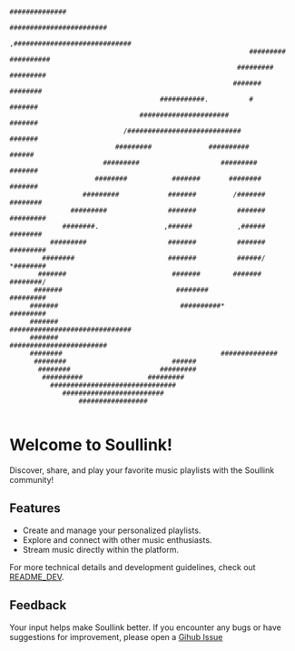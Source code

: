 
```
                                                                      ##############                 
                                                                ########################            
                                                             ,#############################         
                                                           #########               ##########       
                                                        #########                     #########     
                                                       #######                          ########    
                                     ###########.          #                             #######    
                                ######################                                    #######   
                            /############################                                 #######   
                          #########              ##########                               ######    
                       #########                    #########                            #######    
                     ########           #######       ########                          #######     
                  #########            #######         /#######                       ########      
               #########               #######          #######                    #########        
             ########.                ,######           ,######                  ########           
          #########                    #######          #######               #########             
        ########                       #######          ######/            *########                
       #######                          #######        #######           ########/                  
      #######                            ########                     #########                     
     #######                              ##########*              #########                        
     #######                                ##############################                          
     #######                                   ########################                             
     ########                                       ##############                                  
      ########                          ######                                                      
       ########                      #########                                                      
        ##########                #########                                                         
          ###############################                                                           
             #########################                                                              
                 #################
                                                                  
```

# Welcome to Soullink!

Discover, share, and play your favorite music playlists with the Soullink community!

## Features

- Create and manage your personalized playlists.
- Explore and connect with other music enthusiasts.
- Stream music directly within the platform.

For more technical details and development guidelines, check out [README_DEV](https://github.com/soullink-org/soullink/blob/main/docs/READ_ME_DEV.md).

## Feedback

Your input helps make Soullink better. If you encounter any bugs or have suggestions for improvement, please open a [Gihub Issue](https://github.com/soullink-org/soullink/issues)
